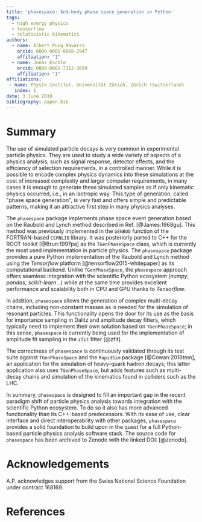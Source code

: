 ```yaml
---
title: 'phasespace: $n$-body phase space generation in Python'
tags:
  - high energy physics
  - tensorflow
  - relativistic kinematics
authors:
  - name: Albert Puig Navarro
    orcid: 0000-0001-8868-2947
    affiliation: "1"
  - name: Jonas Eschle
    orcid: 0000-0002-7312-3699
    affiliation: "1"
affiliations:
 - name: Physik-Institut, Universität Zürich, Zürich (Switzerland)
   index: 1
date: 3 June 2019
bibliography: paper.bib
---
```


# Summary

The use of simulated particle decays is very common in experimental particle physics.
They are used to study a wide variety of aspects of a physics analysis, such as signal response, detector effects, and the efficiency of selection requirements, in a controlled manner.
While it is possible to encode complex physics dynamics into these simulations at the cost of increased complexity and larger computer requirements, in many cases it is enough to generate these simulated samples as if only kinematic physics occurred, i.e., in an isotropic way.
This type of generation, called "phase space generation", is very fast and offers simple and predictable patterns, making it an attractive first step in many physics analyses.

The ``phasespace`` package implements phase space event generation based on the Raubold and Lynch method described in Ref. [@James:1968gu].
This method was previously implemented in the ``GENBOD`` function of the FORTRAN-based ``CERNLIB`` library. It was posteriorly ported to C++ for the ROOT toolkit [@Brun:1997pa] as the ``TGenPhaseSpace`` class, which is currently the most used implementation in particle physics.
The ``phasespace`` package provides a pure Python implementation of the Raubold and Lynch method using the *Tensorflow* platform [@tensorflow2015-whitepaper] as its computational backend.
Unlike ``TGenPhaseSpace``, the ``phasespace`` approach offers seamless integration with the scientific Python ecosystem (*numpy*, *pandas*, *scikit-learn*...) while at the same time provides excellent performance and scalability both in CPU and GPU thanks to *Tensorflow*.

In addition, ``phasespace`` allows the generation of complex multi-decay chains, including non-constant masses as is needed for the simulation of resonant particles.
This functionality opens the door for its use as the basis for importance sampling in Dalitz and amplitude decay fitters, which typically need to implement their own solution based on ``TGenPhaseSpace``;
in this sense, ``phasespace`` is currently being used for the implementation of amplitude fit sampling in the ``zfit`` fitter [@zfit].

The correctness of ``phasespace`` is continuously validated through its test suite against ``TGenPhaseSpace`` and the ``RapidSim`` package [@Cowan:2016tnm], an application for the simulation of heavy-quark hadron decays;
this latter application also uses ``TGenPhaseSpace``, but adds features such as multi-decay chains and simulation of the kinematics found in colliders such as the LHC.

In summary, ``phasespace`` is designed to fill an important gap in the recent paradigm shift of particle physics analysis towards integration with the scientific Python ecosystem. To do so it also has more advanced functionality than its C++-based predecessors.
With its ease of use, clear interface and direct interoperability with other packages, ``phasespace`` provides a solid foundation to build upon in the quest for a full Python-based particle physics analysis software stack.
The source code for ``phasespace`` has been archived to Zenodo with the linked DOI: [@zenodo].

# Acknowledgements

A.P. acknowledges support from the Swiss National Science Foundation under contract 168169.

# References
